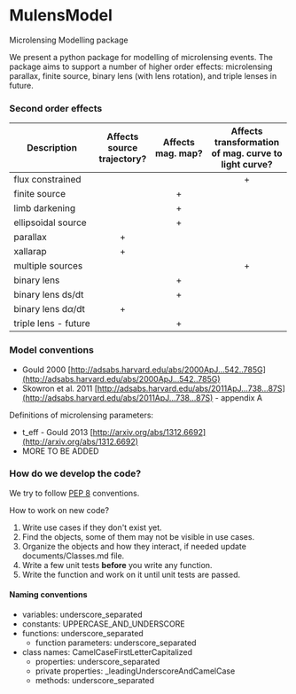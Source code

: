 # MulensModel
Microlensing Modelling package

We present a python package for modelling of microlensing events. The package aims to support a number of higher order effects: microlensing parallax, finite source, binary lens (with lens rotation), and triple lenses in future.

### Second order effects

|Description|Affects<br> source<br> trajectory?|Affects<br> mag. map?|Affects<br> transformation<br> of mag. curve to<br> light curve?|   
|---|:---:|:---:|:---:|  
|flux constrained      | | | + |
|finite source         | | + | |
|limb darkening        | | + | |
|ellipsoidal source    | | + | |
|parallax              | + | | |
|xallarap              | + | | |
|multiple sources      | | | + |
|binary lens           | | + | |
|binary lens ds/dt     | | + | |
|binary lens d$\alpha$/dt | + | | |
|triple lens - future  | | + | |


### Model conventions

* Gould 2000 [http://adsabs.harvard.edu/abs/2000ApJ...542..785G](http://adsabs.harvard.edu/abs/2000ApJ...542..785G)
* Skowron et al. 2011 [http://adsabs.harvard.edu/abs/2011ApJ...738...87S](http://adsabs.harvard.edu/abs/2011ApJ...738...87S) - appendix A

Definitions of microlensing parameters:

* t_eff - Gould 2013 [http://arxiv.org/abs/1312.6692](http://arxiv.org/abs/1312.6692)
* MORE TO BE ADDED


### How do we develop the code?

We try to follow [PEP 8](https://www.python.org/dev/peps/pep-0008/) conventions.

How to work on new code?  
1. Write use cases if they don't exist yet.  
2. Find the objects, some of them may not be visible in use cases.  
3. Organize the objects and how they interact, if needed update documents/Classes.md file.  
4. Write a few unit tests __before__ you write any function.  
5. Write the function and work on it until unit tests are passed.  


#### Naming conventions
* variables: underscore_separated
* constants: UPPERCASE_AND_UNDERSCORE
* functions: underscore_separated
  * function parameters: underscore_separated
* class names: CamelCaseFirstLetterCapitalized
  * properties: underscore_separated
  * private properties: _leadingUnderscoreAndCamelCase
  * methods: underscore_separated
